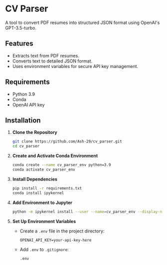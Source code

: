 # CV Parser

A tool to convert PDF resumes into structured JSON format using OpenAI's GPT-3.5-turbo.

## Features

- Extracts text from PDF resumes.
- Converts text to detailed JSON format.
- Uses environment variables for secure API key management.

## Requirements

- Python 3.9
- Conda
- OpenAI API key

## Installation

1. **Clone the Repository**
    ```sh
    git clone https://github.com/Ash-29/cv_parser.git
    cd cv_parser
    ```

2. **Create and Activate Conda Environment**
    ```sh
    conda create --name cv_parser_env python=3.9
    conda activate cv_parser_env
    ```

3. **Install Dependencies**
    ```sh
    pip install -r requirements.txt
    conda install ipykernel
    ```

4. **Add Environment to Jupyter**
    ```sh
    python -m ipykernel install --user --name=cv_parser_env --display-name "Python (cv_parser_env)"
    ```

5. **Set Up Environment Variables**
    - Create a `.env` file in the project directory:
      ```env
      OPENAI_API_KEY=your-api-key-here
      ```
    - Add `.env` to `.gitignore`:
      ```gitignore
      .env
      ```
